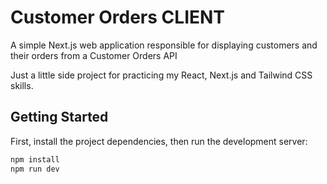 # Customer Orders CLIENT
A simple Next.js web application responsible for displaying customers and their orders from a Customer Orders API

Just a little side project for practicing my React, Next.js and Tailwind CSS skills.

## Getting Started

First, install the project dependencies, then run the development server:

```bash
npm install
npm run dev
```
